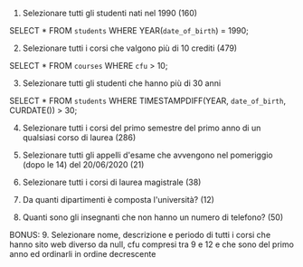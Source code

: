 1. Selezionare tutti gli studenti nati nel 1990 (160)

SELECT * 
FROM `students` 
WHERE YEAR(`date_of_birth`) = 1990;


2. Selezionare tutti i corsi che valgono più di 10 crediti (479)

SELECT * 
FROM `courses` 
WHERE `cfu` > 10;

3. Selezionare tutti gli studenti che hanno più di 30 anni 

SELECT * 
FROM `students`
WHERE TIMESTAMPDIFF(YEAR, `date_of_birth`, CURDATE()) > 30;

4. Selezionare tutti i corsi del primo semestre del primo anno di un qualsiasi corso di laurea (286)


5. Selezionare tutti gli appelli d'esame che avvengono nel pomeriggio (dopo le 14) del 20/06/2020 (21)

6. Selezionare tutti i corsi di laurea magistrale (38)
7. Da quanti dipartimenti è composta l'università? (12)
8. Quanti sono gli insegnanti che non hanno un numero di telefono? (50)

BONUS:
9. Selezionare nome, descrizione e periodo di tutti i corsi che hanno sito web diverso da null, cfu compresi tra 9 e 12 e che sono del primo anno ed ordinarli in ordine decrescente